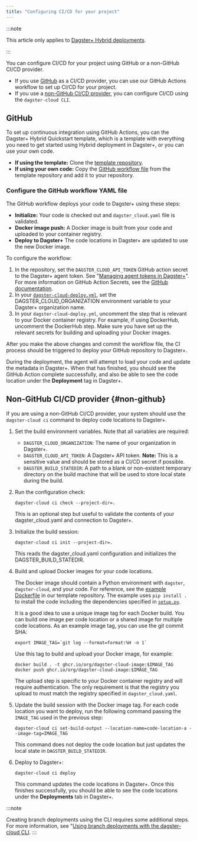 ```yaml
---
title: "Configuring CI/CD for your project"
---
```


:::note

This article only applies to [Dagster+ Hybrid deployments](/dagster-plus/deployment/deployment-types/hybrid/).

:::

You can configure CI/CD for your project using GitHub or a non-GitHub CI/CD provider.

* If you use [GitHub](#github) as a CI/CD provider, you can use our GitHub Actions workflow to set up CI/CD for your project.
* If you use a [non-GitHub CI/CD provider](#non-github), you can configure CI/CD using the `dagster-cloud CLI`.

## GitHub

To set up continuous integration using GitHub Actions, you can the Dagster+ Hybrid Quickstart template, which is a template with everything you need to get started using Hybrid deployment in Dagster+, or you can use your own code.

* **If using the template:** Clone the [template repository](https://github.com/dagster-io/dagster-cloud-hybrid-quickstart).
* **If using your own code:** Copy the [GitHub workflow file](https://github.com/dagster-io/dagster-cloud-hybrid-quickstart/tree/main/.github/workflows) from the template repository and add it to your repository.

### Configure the GitHub workflow YAML file

The GitHub workflow deploys your code to Dagster+ using these steps:

* **Initialize:** Your code is checked out and `dagster_cloud.yaml` file is validated.
* **Docker image push:** A Docker image is built from your code and uploaded to your container registry.
* **Deploy to Dagster+** The code locations in Dagster+ are updated to use the new Docker image.

To configure the workflow:

1. In the repository, set the `DAGSTER_CLOUD_API_TOKEN` GitHub action secret to the Dagster+ agent token. See "[Managing agent tokens in Dagster+](/dagster-plus/deployment/management/tokens/agent-tokens)". For more information on GitHub Action Secrets, see the [GitHub documentation](https://docs.github.com/en/actions/security-guides/encrypted-secrets#creating-encrypted-secrets-for-a-repository).
2. In your [`dagster-cloud-deploy.yml`](https://github.com/dagster-io/dagster-cloud-hybrid-quickstart/blob/main/.github/workflows/dagster-cloud-deploy.yml), set the DAGSTER_CLOUD_ORGANIZATION environment variable to your Dagster+ organization name.
3. In your `dagster-cloud-deploy.yml`, uncomment the step that is relevant to your Docker container registry. For example, if using DockerHub, uncomment the DockerHub step. Make sure you have set up the relevant secrets for building and uploading your Docker images.

After you make the above changes and commit the workflow file, the CI process should be triggered to deploy your GitHub repository to Dagster+.

During the deployment, the agent will attempt to load your code and update the metadata in Dagster+. When that has finished, you should see the GitHub Action complete successfully, and also be able to see the code location under the **Deployment** tag in Dagster+.

## Non-GitHub CI/CD provider \{#non-github}

If you are using a non-GitHub CI/CD provider, your system should use the `dagster-cloud ci` command to deploy code locations to Dagster+.

1. Set the build environment variables. Note that all variables are required:
    - `DAGSTER_CLOUD_ORGANIZATION`: The name of your organization in Dagster+.
    - `DAGSTER_CLOUD_API_TOKEN`: A Dagster+ API token. **Note:** This is a sensitive value and should be stored as a CI/CD secret if possible.
    - `DAGSTER_BUILD_STATEDIR`: A path to a blank or non-existent temporary directory on the build machine that will be used to store local state during the build.
2. Run the configuration check:
    ```
    dagster-cloud ci check --project-dir=.
    ```
    This is an optional step but useful to validate the contents of your dagster_cloud.yaml and connection to Dagster+.
3. Initialize the build session:
    ```
    dagster-cloud ci init --project-dir=.
    ```
    This reads the dagster_cloud.yaml configuration and initializes the DAGSTER_BUILD_STATEDIR.
4. Build and upload Docker images for your code locations.
    
    The Docker image should contain a Python environment with `dagster`, `dagster-cloud`, and your code. For reference, see the [example Dockerfile](https://github.com/dagster-io/dagster-cloud-hybrid-quickstart/blob/main/Dockerfile) in our template repository. The example uses `pip install .` to install the code including the dependencies specified in [`setup.py`](https://github.com/dagster-io/dagster-cloud-hybrid-quickstart/blob/main/setup.py).

    It is a good idea to use a unique image tag for each Docker build. You can build one image per code location or a shared image for multiple code locations. As an example image tag, you can use the git commit SHA:

    ```
    export IMAGE_TAG=`git log --format=format:%H -n 1`
    ```

    Use this tag to build and upload your Docker image, for example:

    ```
    docker build . -t ghcr.io/org/dagster-cloud-image:$IMAGE_TAG
    docker push ghcr.io/org/dagster-cloud-image:$IMAGE_TAG
    ```

    The upload step is specific to your Docker container registry and will require authentication. The only requirement is that the registry you upload to must match the registry specified in `dagster_cloud.yaml`.

5. Update the build session with the Docker image tag. For each code location you want to deploy, run the following command passing the `IMAGE_TAG` used in the previous step:

    ```
    dagster-cloud ci set-build-output --location-name=code-location-a --image-tag=IMAGE_TAG
    ```

    This command does not deploy the code location but just updates the local state in `DAGSTER_BUILD_STATEDIR`.

6. Deploy to Dagster+:

    ```
    dagster-cloud ci deploy
    ```

    This command updates the code locations in Dagster+. Once this finishes successfully, you should be able to see the code locations under the **Deployments** tab in Dagster+.

:::note

Creating branch deployments using the CLI requires some additional steps. For more information, see "[Using branch deployments with the dagster-cloud CLI](/dagster-plus/features/ci-cd/branch-deployments/using-branch-deployments-with-the-cli).
:::



